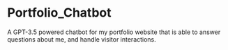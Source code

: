 # Portfolio_Chatbot
A GPT-3.5 powered chatbot for my portfolio website that is able to answer questions about me, and handle visitor interactions.
